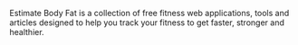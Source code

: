 Estimate Body Fat is a collection of free fitness web applications, tools and articles designed to help you track your fitness to get faster, stronger and healthier.
